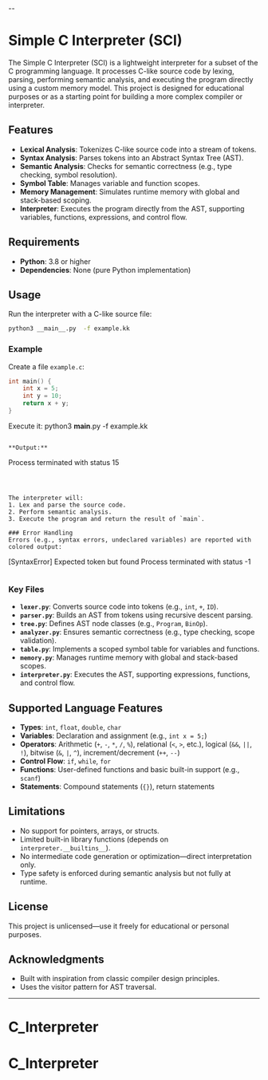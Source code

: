 --

# Simple C Interpreter (SCI)

The Simple C Interpreter (SCI) is a lightweight interpreter for a subset of the C programming language. It processes C-like source code by lexing, parsing, performing semantic analysis, and executing the program directly using a custom memory model. This project is designed for educational purposes or as a starting point for building a more complex compiler or interpreter.

## Features
- **Lexical Analysis**: Tokenizes C-like source code into a stream of tokens.
- **Syntax Analysis**: Parses tokens into an Abstract Syntax Tree (AST).
- **Semantic Analysis**: Checks for semantic correctness (e.g., type checking, symbol resolution).
- **Symbol Table**: Manages variable and function scopes.
- **Memory Management**: Simulates runtime memory with global and stack-based scoping.
- **Interpreter**: Executes the program directly from the AST, supporting variables, functions, expressions, and control flow.

## Requirements
- **Python**: 3.8 or higher
- **Dependencies**: None (pure Python implementation)


## Usage
Run the interpreter with a C-like source file:

```bash
python3 __main__.py  -f example.kk
```



### Example
Create a file `example.c`:
```c
int main() {
    int x = 5;
    int y = 10;
    return x + y;
}
```

Execute it:
python3 __main__.py  -f example.kk
```

**Output:**
```
Process terminated with status 15
```



The interpreter will:
1. Lex and parse the source code.
2. Perform semantic analysis.
3. Execute the program and return the result of `main`.

### Error Handling
Errors (e.g., syntax errors, undeclared variables) are reported with colored output:
```
[SyntaxError] Expected token <EOF> but found <ID> Process terminated with status -1
```
```

### Key Files
- **`lexer.py`**: Converts source code into tokens (e.g., `int`, `+`, `ID`).
- **`parser.py`**: Builds an AST from tokens using recursive descent parsing.
- **`tree.py`**: Defines AST node classes (e.g., `Program`, `BinOp`).
- **`analyzer.py`**: Ensures semantic correctness (e.g., type checking, scope validation).
- **`table.py`**: Implements a scoped symbol table for variables and functions.
- **`memory.py`**: Manages runtime memory with global and stack-based scopes.
- **`interpreter.py`**: Executes the AST, supporting expressions, functions, and control flow.

## Supported Language Features
- **Types**: `int`, `float`, `double`, `char`
- **Variables**: Declaration and assignment (e.g., `int x = 5;`)
- **Operators**: Arithmetic (`+`, `-`, `*`, `/`, `%`), relational (`<`, `>`, etc.), logical (`&&`, `||`, `!`), bitwise (`&`, `|`, `^`), increment/decrement (`++`, `--`)
- **Control Flow**: `if`, `while`, `for`
- **Functions**: User-defined functions and basic built-in support (e.g., `scanf`)
- **Statements**: Compound statements (`{}`), return statements

## Limitations
- No support for pointers, arrays, or structs.
- Limited built-in library functions (depends on `interpreter.__builtins__`).
- No intermediate code generation or optimization—direct interpretation only.
- Type safety is enforced during semantic analysis but not fully at runtime.
## License
This project is unlicensed—use it freely for educational or personal purposes.

## Acknowledgments
- Built with inspiration from classic compiler design principles.
- Uses the visitor pattern for AST traversal.

---


# C_Interpreter
# C_Interpreter
